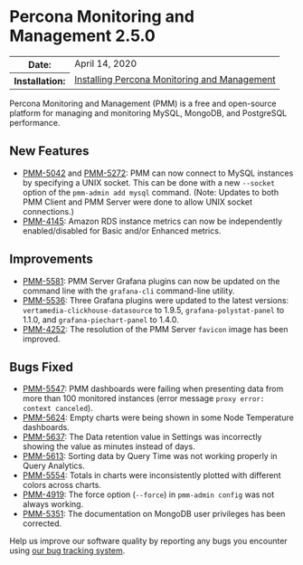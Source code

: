 # Percona Monitoring and Management 2.5.0

<table class="docutils field-list" frame="void" rules="none">
  <colgroup>
    <col class="field-name">
    <col class="field-body">
  </colgroup>
  <tbody valign="top">
    <tr class="field-odd field">
      <th class="field-name">Date:</th>
      <td class="field-body">April 14, 2020</td>
    </tr>
    <tr class="field-even field">
      <th class="field-name">Installation:</th>
      <td class="field-body">
        <a class="reference external" href="https://www.percona.com/doc/percona-monitoring-and-management/2.x/setting-up/">Installing Percona Monitoring and Management</a></td>
    </tr>
  </tbody>
</table>

Percona Monitoring and Management (PMM) is a free and open-source platform for managing and monitoring MySQL, MongoDB, and PostgreSQL performance.

## New Features
* [PMM-5042](https://jira.percona.com/browse/PMM-5042) and [PMM-5272](https://jira.percona.com/browse/PMM-5272): PMM can now connect to MySQL instances by specifying a UNIX socket. This can be done with a new `--socket` option of the `pmm-admin add mysql` command. (Note: Updates to both PMM Client and PMM Server were done to allow UNIX socket connections.)
* [PMM-4145](https://jira.percona.com/browse/PMM-4145): Amazon RDS instance metrics can now be independently enabled/disabled for Basic and/or Enhanced metrics.

## Improvements
* [PMM-5581](https://jira.percona.com/browse/PMM-5581): PMM Server Grafana plugins can now be updated on the command line with the `grafana-cli` command-line utility.
* [PMM-5536](https://jira.percona.com/browse/PMM-5536): Three Grafana plugins were updated to the latest versions: `vertamedia-clickhouse-datasource` to 1.9.5, `grafana-polystat-panel` to 1.1.0, and `grafana-piechart-panel` to 1.4.0.
* [PMM-4252](https://jira.percona.com/browse/PMM-4252): The resolution of the PMM Server `favicon` image has been improved.

## Bugs Fixed
* [PMM-5547](https://jira.percona.com/browse/PMM-5547): PMM dashboards were failing when presenting data from more than 100 monitored instances (error message `proxy error: context canceled`).
* [PMM-5624](https://jira.percona.com/browse/PMM-5624): Empty charts were being shown in some Node Temperature dashboards.
* [PMM-5637](https://jira.percona.com/browse/PMM-5637): The Data retention value in Settings was incorrectly showing the value as minutes instead of days.
* [PMM-5613](https://jira.percona.com/browse/PMM-5613): Sorting data by Query Time was not working properly in Query Analytics.
* [PMM-5554](https://jira.percona.com/browse/PMM-5554): Totals in charts were inconsistently plotted with different colors across charts.
* [PMM-4919](https://jira.percona.com/browse/PMM-4919): The force option (`--force`) in `pmm-admin config` was not always working.
* [PMM-5351](https://jira.percona.com/browse/PMM-5351): The documentation on MongoDB user privileges has been corrected.

Help us improve our software quality by reporting any bugs you encounter using [our bug tracking system](https://jira.percona.com/secure/Dashboard.jspa).
